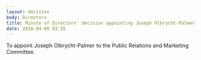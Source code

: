 ```yaml
---
layout: decision
body: Directors
title: Minute of Directors' decision appointing Joseph Olbrycht-Palmer to the Public Relations and Marketing Committee
date: 2018-04-08 03:35
---
```


To appoint Joseph Olbrycht-Palmer to the Public Relations and Marketing Committee.
